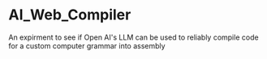 # AI_Web_Compiler
 An expirment to see if Open AI's LLM can be used to reliably compile code for a custom computer grammar into assembly
